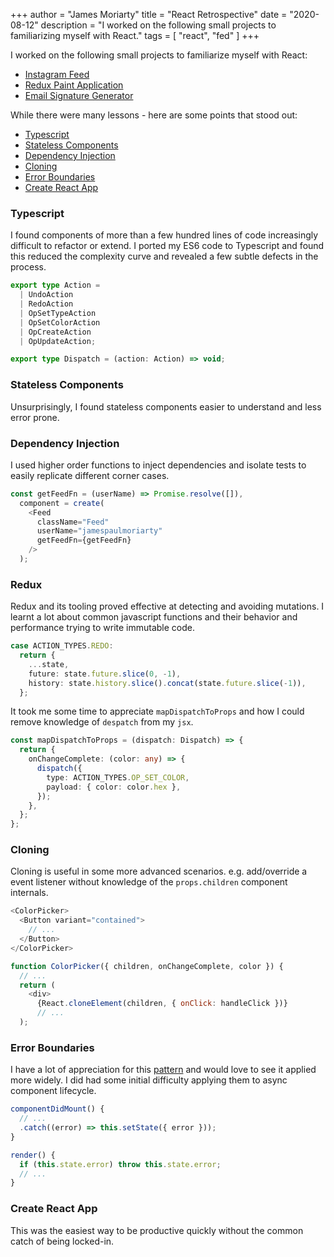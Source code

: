 +++
author = "James Moriarty"
title = "React Retrospective"
date = "2020-08-12"
description = "I worked on the following small projects to familiarizing myself with React."
tags = [
  "react",
  "fed"
]
+++

I worked on the following small projects to familiarize myself with React:

- [Instagram Feed](https://github.com/jamesmoriarty/react-instagram-authless-feed)
- [Redux Paint Application](https://github.com/jamesmoriarty/redux-paint)
- [Email Signature Generator](https://github.com/jamesmoriarty/react-email-signature)

While there were many lessons - here are some points that stood out:

- [Typescript](#typescript)
- [Stateless Components](#stateless-components)
- [Dependency Injection](#dependency-injection)
- [Cloning](#cloning)
- [Error Boundaries](#error-boundaries)
- [Create React App](#create-react-app)

### Typescript

I found components of more than a few hundred lines of code increasingly difficult to refactor or extend. I ported my ES6 code to Typescript and found this reduced the complexity curve and revealed a few subtle defects in the process.

```typescript
export type Action =
  | UndoAction
  | RedoAction
  | OpSetTypeAction
  | OpSetColorAction
  | OpCreateAction
  | OpUpdateAction;

export type Dispatch = (action: Action) => void;
```

### Stateless Components

Unsurprisingly, I found stateless components easier to understand and less error prone.

### Dependency Injection

I used higher order functions to inject dependencies and isolate tests to easily replicate different corner cases.

```javascript
const getFeedFn = (userName) => Promise.resolve([]),
  component = create(
    <Feed
      className="Feed"
      userName="jamespaulmoriarty"
      getFeedFn={getFeedFn}
    />
  );
```

### Redux

Redux and its tooling proved effective at detecting and avoiding mutations. I learnt a lot about common javascript functions and their behavior and performance trying to write immutable code.

```typescript
case ACTION_TYPES.REDO:
  return {
    ...state,
    future: state.future.slice(0, -1),
    history: state.history.slice().concat(state.future.slice(-1)),
  };
```

It took me some time to appreciate `mapDispatchToProps` and how I could remove knowledge of `despatch` from my `jsx`.

```typescript
const mapDispatchToProps = (dispatch: Dispatch) => {
  return {
    onChangeComplete: (color: any) => {
      dispatch({
        type: ACTION_TYPES.OP_SET_COLOR,
        payload: { color: color.hex },
      });
    },
  };
};
```

### Cloning

Cloning is useful in some more advanced scenarios. e.g. add/override a event listener without knowledge of the `props.children` component internals.

```javascript
<ColorPicker>
  <Button variant="contained">
    // ...
  </Button>
</ColorPicker>
```

```javascript
function ColorPicker({ children, onChangeComplete, color }) {
  // ...
  return (
    <div>
      {React.cloneElement(children, { onClick: handleClick })}
      // ...
  );
```

### Error Boundaries

I have a lot of appreciation for this [pattern](https://reactjs.org/docs/error-boundaries.html) and would love to see it applied more widely. I did had some initial difficulty applying them to async component lifecycle.

```javascript
componentDidMount() {
  // ...
  .catch((error) => this.setState({ error }));
}

render() {
  if (this.state.error) throw this.state.error;
  // ...
}
```

### Create React App

This was the easiest way to be productive quickly without the common catch of being locked-in.

